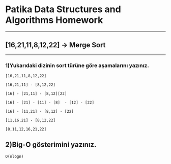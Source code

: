 # Patika Data Structures and Algorithms Homework

---

## [16,21,11,8,12,22] -> Merge Sort

---

### 1)Yukarıdaki dizinin sort türüne göre aşamalarını yazınız.

```
[16,21,11,8,12,22]

[16,21,11] - [8,12,22]

[16] - [21,11] - [8,12][22]

[16] - [21] - [11] - [8]  - [12] - [22]

[16] - [11,21] - [8,12] - [22]

[11,16,21] - [8,12,22]

[8,11,12,16,21,22]

```

## 2)Big-O gösterimini yazınız.

```
O(nlogn)
```
